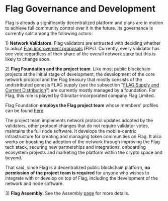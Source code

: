 # Flag Governance and Development

Flag is already a significantly decentralized platform and plans are in motion to achieve full community control over it in the future. Its governance is currently split among the following actors:

1\) **Network Validators.** Flag validators are entrusted with deciding whether to adopt [Flag improvement proposals](https://docs.flagscan.xyz/general/fips) (FIPs).  Currently, every validator has one vote regardless of their share of the overall network stake but this is likely to change soon.

2\) **Flag Foundation and the project team**. Like most public blockchain projects at the initial stage of development, the development of the core network protocol and the Flag treasury that mostly consists of the undistributed genesis FLAG supply (see the subsection "[FLAG Supply and Current Distribution](https://docs.flagscan.xyz/general/fuse-token/fuse-supply-and-current-distribution)") are currently mostly managed by a foundation. For Flag, this role is played by Gibraltar-incorporated company Flag Limited.

Flag Foundation **employs the Flag project team** whose members' profiles can be found [here](https://flagscan.xyz/about).

The project team implements network protocol updates adopted by the validators, other protocol changes that do not require validator votes, maintains the full node software. It develops the mobile-centric infrastructure for creating and managing token communities on Flag. It also works on boosting the adoption of the network through improving the Flag tech stack, securing new partnerships and integrations, onboarding ecosystem projects and marketing the platform within the crypto space and beyond.

That said, since Flag is a decentralized public blockchain platform, **no permission of the project team is required** for anyone who wishes to integrate with or develop on top of Flag, including the development of the network and node software.

3\) **Flag Assembly.** See the Assembly [page](https://docs.flagscan.xyz/general/fuse-governance/fuse-assembly) for more details.  &#x20;
